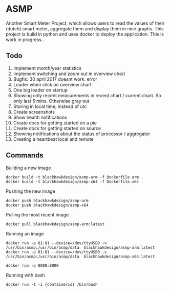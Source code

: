 # ASMP
Another Smart Meter Project, which allows users to read the values of their (dutch) smart meter, aggregate them and display them in nice graphs. This project is build in python and uses docker to deploy the application. This is work in progress.. 

## Todo
1. Implement month/year statistics
2. Implement switching and zoom out in overview chart
3. Bugfix: 30 april 2017 doesnt work: error
4. Loader when click on overview chart
5. One big loader on startup
6. Showing only recent measurements in recent chart / current chart. So only last 5 mins. Otherwise gray out
7. Storing in local time, instead of utc
6. Create screenshots
7. Show health notifications
8. Create docs for getting started on a pie
9. Create docs for getting started on source
10. Showing notifications about the status of processor / aggregator
11. Creating a heartbeat local and remote

## Commands

Building a new image
```
docker build -t blackhawkdesign/asmp-arm -f Dockerfile.arm .
docker build -t blackhawkdesign/asmp-x64 -f Dockerfile.x64 .
```
Pushing the new image
```
docker push blackhawkdesign/asmp-arm
docker push blackhawkdesign/asmp-x64
```
Pulling the most recent image
```
docker pull blackhawkdesign/asmp-arm:latest
```
Running an image
```
docker run -p 81:81 --device=/dev/ttyUSB0 -v /usr/bin/asmp:/usr/bin/asmp/data  blackhawkdesign/asmp-arm:latest
docker run -p 81:81 --device=/dev/ttyUSB0 -v /usr/bin/asmp:/usr/bin/asmp/data  blackhawkdesign/asmp-x64:latest
```
```
docker run -p 8000:8000 
```
Running with bash
```
docker run -t -i {containerid} /bin/bash
```

